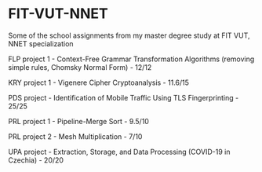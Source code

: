 # FIT-VUT-NNET
Some of the school assignments from my master degree study at FIT VUT, NNET specialization

FLP project 1 - Context-Free Grammar Transformation Algorithms (removing simple rules, Chomsky Normal Form) - 12/12

KRY project 1 - Vigenere Cipher Cryptoanalysis - 11.6/15

PDS project - Identification of Mobile Traffic Using TLS Fingerprinting - 25/25

PRL project 1 - Pipeline-Merge Sort - 9.5/10

PRL project 2 - Mesh Multiplication - 7/10

UPA project - Extraction, Storage, and Data Processing (COVID-19 in Czechia) - 20/20
